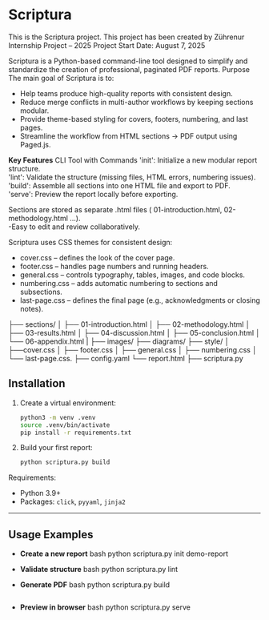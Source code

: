 # Scriptura

This is the Scriptura project.
This project has been created by Zührenur Internship Project – 2025
Project Start Date: August 7, 2025

Scriptura is a Python-based command-line tool designed to simplify and standardize the creation of professional, paginated PDF reports.
Purpose
The main goal of Scriptura is to:
- Help teams produce high-quality reports with consistent design.
- Reduce merge conflicts in multi-author workflows by keeping sections modular.
- Provide theme-based styling for covers, footers, numbering, and last pages.
- Streamline the workflow from HTML sections → PDF output using Paged.js.

 **Key Features**
   CLI Tool with Commands
  'init': Initialize a new modular report structure.  
  'lint': Validate the structure (missing files, HTML errors, numbering issues).  
  'build': Assemble all sections into one HTML file and export to PDF.  
  'serve': Preview the report locally before exporting.  


Sections are stored as separate .html files ( 01-introduction.html, 02-methodology.html …).  
  -Easy to edit and review collaboratively.  

Scriptura uses CSS themes for consistent design:  

- cover.css – defines the look of the cover page.  
- footer.css – handles page numbers and running headers.  
- general.css – controls typography, tables, images, and code blocks.  
- numbering.css – adds automatic numbering to sections and subsections.  
- last-page.css – defines the final page (e.g., acknowledgments or closing notes).  


    
├── sections/
│   ├── 01-introduction.html
│   ├── 02-methodology.html
│   ├── 03-results.html
│   ├── 04-discussion.html
│   ├── 05-conclusion.html
│   └── 06-appendix.html
|
├── images/
├── diagrams/
├── style/
│   ├──cover.css
│   ├── footer.css
│   ├── general.css
│   ├── numbering.css
│   └── last-page.css. 
├── config.yaml
└── report.html 
├── scriptura.py 

## Installation
1. Create a virtual environment:
   ```bash
   python3 -m venv .venv
   source .venv/bin/activate
   pip install -r requirements.txt
   ```

2. Build your first report:
   ```bash
   python scriptura.py build
   ```

Requirements:  
- Python 3.9+  
- Packages: `click`, `pyyaml`, `jinja2`  

---

## Usage Examples

- **Create a new report**
  bash
  python scriptura.py init demo-report
  

- **Validate structure**
  bash
  python scriptura.py lint
  

- **Generate PDF**
  bash
  python scriptura.py build
  ```

- **Preview in browser**
  bash
  python scriptura.py serve
  
